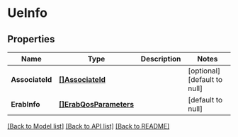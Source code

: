 # UeInfo

## Properties
Name | Type | Description | Notes
------------ | ------------- | ------------- | -------------
**AssociateId** | [**[]AssociateId**](AssociateId.md) |  | [optional] [default to null]
**ErabInfo** | [**[]ErabQosParameters**](ErabQosParameters.md) |  | [default to null]

[[Back to Model list]](../README.md#documentation-for-models) [[Back to API list]](../README.md#documentation-for-api-endpoints) [[Back to README]](../README.md)


